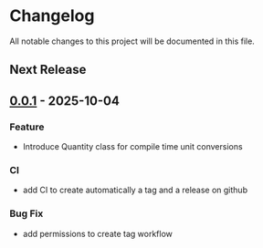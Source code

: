 # Changelog

All notable changes to this project will be documented in this file.

## Next Release

<!-- insertion marker -->
## [0.0.1](https://github.com/97gamjak/mstd/releases/tag/0.0.1) - 2025-10-04

### Feature

- Introduce Quantity class for compile time unit conversions

### CI

- add CI to create automatically a tag and a release on github

### Bug Fix

- add permissions to create tag workflow


